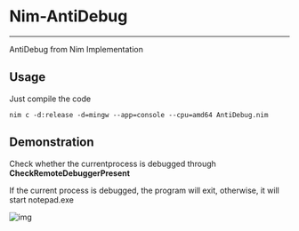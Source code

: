 # Nim-AntiDebug
---
AntiDebug from Nim Implementation

## Usage

Just compile the code
``` 
nim c -d:release -d=mingw --app=console --cpu=amd64 AntiDebug.nim
```
## Demonstration

Check whether the currentprocess is debugged through **CheckRemoteDebuggerPresent**



If the current process is debugged, the program will exit, otherwise, it will start notepad.exe


![img](https://github.com/Haunted-Banshee/Nim-AntiDebug/blob/main/src/img.png)

